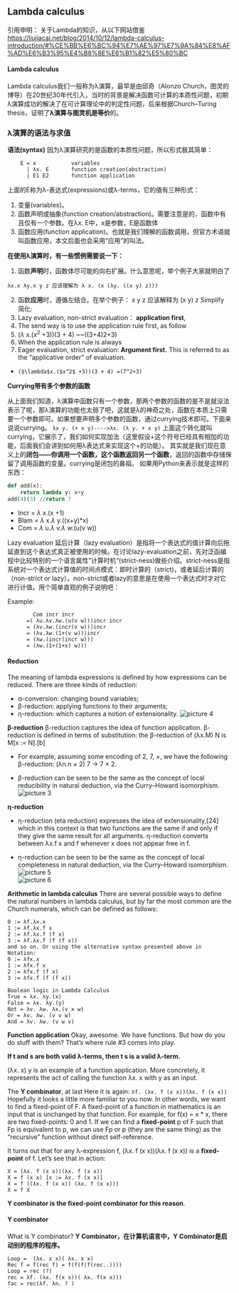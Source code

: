 ## Lambda calculus
引用申明： 关于Lambda的知识，从以下网站借鉴
https://liujiacai.net/blog/2014/10/12/lambda-calculus-introduction/#%CE%BB%E6%BC%94%E7%AE%97%E7%9A%84%E8%AF%AD%E6%B3%95%E4%B8%8E%E6%B1%82%E5%80%BC
#### Lambda calculus
Lambda calculus我们一般称为λ演算，最早是由邱奇（Alonzo Church，图灵的博导）在20世纪30年代引入，当时的背景是解决函数可计算的本质性问题，初期λ演算成功的解决了在可计算理论中的判定性问题，后来根据Church–Turing thesis，证明了**λ演算与图灵机是等价**的。

### λ演算的语法与求值
**语法(syntax)**
因为λ演算研究的是函数的本质性问题，所以形式极其简单：
```
    E = x           variables
      | λx. E       function creation(abstraction)
      | E1 E2       function application
```

上面的E称为λ-表达式(expressions)或λ-terms，它的值有三种形式：
1. 变量(variables)。
2. 函数声明或抽象(function creation/abstraction)。需要注意是的，函数中有且仅有一个参数。在λx. E中，x是参数，E是函数体
3. 函数应用(function application)。也就是我们理解的函数调用，但官方术语就叫函数应用，本文后面也会采用“应用”的叫法。

**在使用λ演算时，有一些惯例需要说一下：**

1.  函数**声明**时，函数体尽可能的向右扩展。什么意思呢，举个例子大家就明白了
```
λx.x λy.x y z 应该理解为 λ x. (x (λy. ((x y) z)))
```
2. 函数**应用**时，遵循左结合。在举个例子： x y z 应该解释为 (x y) z
Simplify 简化:
1.	Lazy evaluation, non-strict evaluation： **application first**, 
  1.  The send way is to use the application rule first, as follow
  2.  ($\lambda$ x.($x^2$ +3))(3 + 4) ~~((3+4)2+3)
  3.  When the application rule is always 
2.  Eager evaluation, strict evaluation: **Argument first.** This is referred to as the “applicative order” of evaluation.
  * 	($\lambda$x.($x^2$ +3))(3 + 4) =(7^2+3)
  
**Currying带有多个参数的函数**

从上面我们知道，λ演算中函数只有一个参数，那两个参数的函数的是不是就没法表示了呢，那λ演算的功能也太弱了吧，这就是λ的神奇之处，函数在本质上只需要一个参数即可。如果想要声明多个参数的函数，通过currying技术即可。下面来说说currying。 `λx y. (+ x y)---->λx. (λ y. + x y)` 上面这个转化就叫currying，它展示了，我们如何实现加法（这里假设+这个符号已经具有相加的功能，后面我们会讲到如何用λ表达式来实现这个+的功能）。 其实就是我们现在意义上的**闭包——你调用一个函数，这个函数返回另一个函数**，返回的函数中存储保留了调用函数的变量。currying是闭包的鼻祖。 如果用Python来表示就是这样的东西：
```python
def add(x):
    return lambda y: x+y
add(4)(3) //return 7
```
-	Incr = $\lambda$ x.(x +1)
-	Blam = $\lambda$ x.$\lambda$ y.((x+y)*x)
-	Com = $\lambda$ u.$\lambda$ v.$\lambda$ w.(u(v w))

Lazy evaluation
延后计算（lazy evaluation）是指将一个表达式的值计算向后拖延直到这个表达式真正被使用的时候。在讨论lazy-evaluation之前，先对泛函编程中比较特别的一个语言属性”计算时机“(strict-ness)做些介绍。strict-ness是指系统对一个表达式计算值的时间点模式：即时计算的（strict)，或者延后计算的（non-strict or lazy）。non-strict或者lazy的意思是在使用一个表达式时才对它进行计值。用个简单直观的例子说明吧：

Example:
```
	    Com incr incr  
      =( λu.λv.λw.(u(v w)))incr incr
      = (λv.λw.(incr(v w)))incr
      = (λv.λw.(1+(v w)))incr
      = (λw.(incr(incr w)))
      = (λw.(1+(1+x) w)))
```
#### Reduction
The meaning of lambda expressions is defined by how expressions can be reduced.
There are three kinds of reduction:
  - α-conversion: changing bound variables;
  - β-reduction: applying functions to their arguments;
  - η-reduction: which captures a notion of extensionality.
![picture 4](../images/69638235183a2b304f0f100286385aa794480041e7d663d79e20d090f44623c2.png)  

**β-reduction**
β-reduction captures the idea of function application. β-reduction is defined in terms of substitution: the β-reduction of (λx.M) N is M[x := N].[b]

- For example, assuming some encoding of 2, 7, ×, we have the following β-reduction: (λn.n × 2) 7 → 7 × 2.

- β-reduction can be seen to be the same as the concept of local reducibility in natural deduction, via the Curry–Howard isomorphism.
![picture 3](../images/b303d6cb6a9ad628e1eb27156296bb47b512d95696f23528dd0548b76f844ae6.png)  

**η-reduction**
- η-reduction (eta reduction) expresses the idea of extensionality,[24] which in this context is that two functions are the same if and only if they give the same result for all arguments. η-reduction converts between λx.f x and f whenever x does not appear free in f.

- η-reduction can be seen to be the same as the concept of local completeness in natural deduction, via the Curry–Howard isomorphism.
  ![picture 5](../images/34c7ef98fb0f8239dc12559931968e74fd97292a4974178f27ef88c927b5a78e.png)  
![picture 6](../images/dd5ac53e640873cce085a7ac4407d0328df385cfd2cb8a19ff2fe7109e4a8b20.png)  

**Arithmetic in lambda calculus**
There are several possible ways to define the natural numbers in lambda calculus, but by far the most common are the Church numerals, which can be defined as follows:
```
0 := λf.λx.x
1 := λf.λx.f x
2 := λf.λx.f (f x)
3 := λf.λx.f (f (f x))
and so on. Or using the alternative syntax presented above in Notation:
0 := λfx.x
1 := λfx.f x
2 := λfx.f (f x)
3 := λfx.f (f (f x))

Boolean logic in Lambda Calculus
True = λx. λy.(x)
False = λx. λy.(y)
Not = λv. λw. λx.(v x w)
Or = λv. λw. (v v w)
And = λv. λw. (v w v)

```
**Function application**
Okay, awesome. We have functions. But how do you do stuff with them? That’s where rule #3 comes into play.

**If t and s are both valid λ-terms, then t s is a valid λ-term.**

(λx. x) y is an example of a function application. More concretely, it represents the act of calling the function λx. x with y as an input.


The **Y combinator**, at last
Here it is again:
`λf. (λx. f (x x))(λx. f (x x))`
Hopefully it looks a little more familiar to you now.
In other words, we want to find a fixed-point of F. A fixed-point of a function in mathematics is an input that is unchanged by that function. For example, for f(x) = x * x, there are two fixed-points: 0 and 1.
If we can find a **fixed-point** p of F such that Fp is equivalent to p, we can use Fp or p (they are the same thing) as the “recursive” function without direct self-reference.

It turns out that for any λ-expression f, 
(λx. f (x x))(λx. f (x x)) is a **fixed-point** of f.
Let’s see that in action:
```
X = (λx. f (x x))(λx. f (x x))
X = f (x x) [x := λx. f (x x)]
X = f ((λx. f (x x)) (λx. f (x x)))
X = f X
```
**Y combinator is the fixed-point combinator for this reason**.
#### Y combinator
What is Y combinator?
**Y Combinator，在计算机语言中，Y Combinator是启动别的程序的程序。**
```
Loop =  (λx. x x)( λx. x x)
Rec f = f(rec f) = f(f(f(f(rec..))))
Loop = rec (?)
rec = λf. (λx. f(x x))( λx. f(x x))) 
fac = rec(λf. λn. ? )
```

